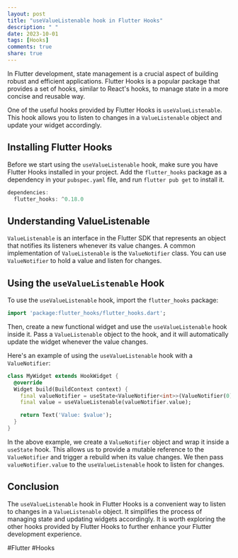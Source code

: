 ```yaml
---
layout: post
title: "useValueListenable hook in Flutter Hooks"
description: " "
date: 2023-10-01
tags: [Hooks]
comments: true
share: true
---
```


In Flutter development, state management is a crucial aspect of building robust and efficient applications. Flutter Hooks is a popular package that provides a set of hooks, similar to React's hooks, to manage state in a more concise and reusable way.

One of the useful hooks provided by Flutter Hooks is `useValueListenable`. This hook allows you to listen to changes in a `ValueListenable` object and update your widget accordingly.

## Installing Flutter Hooks

Before we start using the `useValueListenable` hook, make sure you have Flutter Hooks installed in your project. Add the `flutter_hooks` package as a dependency in your `pubspec.yaml` file, and run `flutter pub get` to install it.

```dart
dependencies:
  flutter_hooks: ^0.18.0
```

## Understanding ValueListenable

`ValueListenable` is an interface in the Flutter SDK that represents an object that notifies its listeners whenever its value changes. A common implementation of `ValueListenable` is the `ValueNotifier` class. You can use `ValueNotifier` to hold a value and listen for changes.

## Using the `useValueListenable` Hook

To use the `useValueListenable` hook, import the `flutter_hooks` package:

```dart
import 'package:flutter_hooks/flutter_hooks.dart';
```

Then, create a new functional widget and use the `useValueListenable` hook inside it. Pass a `ValueListenable` object to the hook, and it will automatically update the widget whenever the value changes.

Here's an example of using the `useValueListenable` hook with a `ValueNotifier`:

```dart
class MyWidget extends HookWidget {
  @override
  Widget build(BuildContext context) {
    final valueNotifier = useState<ValueNotifier<int>>(ValueNotifier(0));
    final value = useValueListenable(valueNotifier.value);

    return Text('Value: $value');
  }
}
```

In the above example, we create a `ValueNotifier` object and wrap it inside a `useState` hook. This allows us to provide a mutable reference to the `ValueNotifier` and trigger a rebuild when its value changes. We then pass `valueNotifier.value` to the `useValueListenable` hook to listen for changes.

## Conclusion

The `useValueListenable` hook in Flutter Hooks is a convenient way to listen to changes in a `ValueListenable` object. It simplifies the process of managing state and updating widgets accordingly. It is worth exploring the other hooks provided by Flutter Hooks to further enhance your Flutter development experience.

#Flutter #Hooks